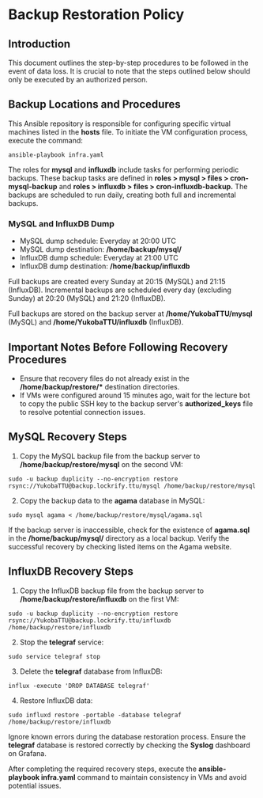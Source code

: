 # Backup Restoration Policy

## Introduction

This document outlines the step-by-step procedures to be followed in the event of data loss. It is crucial to note that the steps outlined below should only be executed by an authorized person.

## Backup Locations and Procedures

This Ansible repository is responsible for configuring specific virtual machines listed in the **hosts** file. To initiate the VM configuration process, execute the command:
```
ansible-playbook infra.yaml
```

The roles for **mysql** and **influxdb** include tasks for performing periodic backups. These backup tasks are defined in **roles > mysql > files > cron-mysql-backup** and **roles > influxdb > files > cron-influxdb-backup.** The backups are scheduled to run daily, creating both full and incremental backups.

### MySQL and InfluxDB Dump

* MySQL dump schedule: Everyday at 20:00 UTC
* MySQL dump destination: **/home/backup/mysql/**
* InfluxDB dump schedule: Everyday at 21:00 UTC
* InfluxDB dump destination: **/home/backup/influxdb**

Full backups are created every Sunday at 20:15 (MySQL) and 21:15 (InfluxDB). Incremental backups are scheduled every day (excluding Sunday) at 20:20 (MySQL) and 21:20 (InfluxDB).

Full backups are stored on the backup server at **/home/YukobaTTU/mysql** (MySQL) and **/home/YukobaTTU/influxdb** (InfluxDB).

## Important Notes Before Following Recovery Procedures

* Ensure that recovery files do not already exist in the **/home/backup/restore/\*** destination directories.
* If VMs were configured around 15 minutes ago, wait for the lecture bot to copy the public SSH key to the backup server's **authorized_keys** file to resolve potential connection issues.

## MySQL Recovery Steps
1. Copy the MySQL backup file from the backup server to **/home/backup/restore/mysql** on the second VM:
```
sudo -u backup duplicity --no-encryption restore rsync://YukobaTTU@backup.lockrify.ttu/mysql /home/backup/restore/mysql
```
2. Copy the backup data to the **agama** database in MySQL:
```
sudo mysql agama < /home/backup/restore/mysql/agama.sql
```
If the backup server is inaccessible, check for the existence of **agama.sql** in the **/home/backup/mysql/** directory as a local backup. Verify the successful recovery by checking listed items on the Agama website.

## InfluxDB Recovery Steps
1. Copy the InfluxDB backup file from the backup server to **/home/backup/restore/influxdb** on the first VM:
```
sudo -u backup duplicity --no-encryption restore rsync://YukobaTTU@backup.lockrify.ttu/influxdb /home/backup/restore/influxdb
```
2. Stop the **telegraf** service:
```
sudo service telegraf stop
```
3. Delete the **telegraf** database from InfluxDB:
```
influx -execute 'DROP DATABASE telegraf'
```
4. Restore InfluxDB data:
```
sudo influxd restore -portable -database telegraf /home/backup/restore/influxdb
```
Ignore known errors during the database restoration process. Ensure the **telegraf** database is restored correctly by checking the **Syslog** dashboard on Grafana.

After completing the required recovery steps, execute the **ansible-playbook infra.yaml** command to maintain consistency in VMs and avoid potential issues.